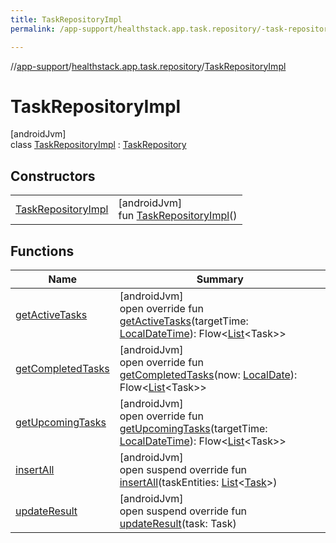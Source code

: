 ```yaml
---
title: TaskRepositoryImpl
permalink: /app-support/healthstack.app.task.repository/-task-repository-impl/index.html

---
```

//[app-support](../../../index.html)/[healthstack.app.task.repository](../index.html)/[TaskRepositoryImpl](index.html)



# TaskRepositoryImpl



[androidJvm]\
class [TaskRepositoryImpl](index.html) : [TaskRepository](../-task-repository/index.html)



## Constructors


| | |
|---|---|
| [TaskRepositoryImpl](-task-repository-impl.html) | [androidJvm]<br>fun [TaskRepositoryImpl](-task-repository-impl.html)() |


## Functions


| Name | Summary |
|---|---|
| [getActiveTasks](get-active-tasks.html) | [androidJvm]<br>open override fun [getActiveTasks](get-active-tasks.html)(targetTime: [LocalDateTime](https://developer.android.com/reference/kotlin/java/time/LocalDateTime.html)): Flow&lt;[List](https://kotlinlang.org/api/latest/jvm/stdlib/kotlin.collections/-list/index.html)&lt;Task&gt;&gt; |
| [getCompletedTasks](get-completed-tasks.html) | [androidJvm]<br>open override fun [getCompletedTasks](get-completed-tasks.html)(now: [LocalDate](https://developer.android.com/reference/kotlin/java/time/LocalDate.html)): Flow&lt;[List](https://kotlinlang.org/api/latest/jvm/stdlib/kotlin.collections/-list/index.html)&lt;Task&gt;&gt; |
| [getUpcomingTasks](get-upcoming-tasks.html) | [androidJvm]<br>open override fun [getUpcomingTasks](get-upcoming-tasks.html)(targetTime: [LocalDateTime](https://developer.android.com/reference/kotlin/java/time/LocalDateTime.html)): Flow&lt;[List](https://kotlinlang.org/api/latest/jvm/stdlib/kotlin.collections/-list/index.html)&lt;Task&gt;&gt; |
| [insertAll](insert-all.html) | [androidJvm]<br>open suspend override fun [insertAll](insert-all.html)(taskEntities: [List](https://kotlinlang.org/api/latest/jvm/stdlib/kotlin.collections/-list/index.html)&lt;[Task](../../healthstack.app.task.entity/-task/index.html)&gt;) |
| [updateResult](update-result.html) | [androidJvm]<br>open suspend override fun [updateResult](update-result.html)(task: Task) |

